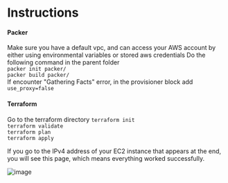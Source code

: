 # Instructions

#### Packer
Make sure you have a default vpc, and can access your AWS account by either using environmental variables or stored aws credentials
Do the following command in the parent folder\
`packer init packer/`\
`packer build packer/`\
If encounter "Gathering Facts" error, in the provisioner block add `use_proxy=false`

#### Terraform
Go to the terraform directory
`terraform init`\
`terraform validate`\
`terraform plan`\
`terraform apply`

If you go to the IPv4 address of your EC2 instance that appears at the end, you will see this page, which means everything worked successfully.

![image](https://github.com/user-attachments/assets/d20ebfc0-78b5-42a5-941d-cecb0f7845fd)

